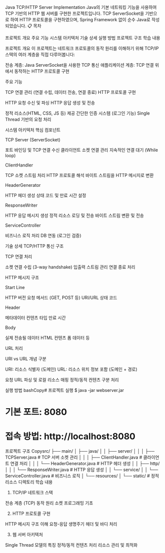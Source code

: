 Java TCP/HTTP Server Implementation
Java의 기본 네트워킹 기능을 사용하여 TCP 기반의 HTTP 웹 서버를 구현한 프로젝트입니다. TCP ServerSocket을 기반으로 하여 HTTP 프로토콜을 구현하였으며, Spring Framework 없이 순수 Java로 작성되었습니다.
📋 목차

프로젝트 개요
주요 기능
시스템 아키텍처
기술 상세
실행 방법
프로젝트 구조
학습 내용

프로젝트 개요
이 프로젝트는 네트워크 프로토콜의 동작 원리를 이해하기 위해 TCP/IP 스택의 여러 계층을 직접 다루어봅니다:

전송 계층: Java ServerSocket을 사용한 TCP 통신
애플리케이션 계층: TCP 연결 위에서 동작하는 HTTP 프로토콜 구현

주요 기능

TCP 연결 관리 (연결 수립, 데이터 전송, 연결 종료)
HTTP 프로토콜 구현

HTTP 요청 수신 및 파싱
HTTP 응답 생성 및 전송


정적 리소스(HTML, CSS, JS 등) 제공
간단한 인증 시스템 (로그인 기능)
Single Thread 기반의 요청 처리

시스템 아키텍처
핵심 컴포넌트

TCP Server (ServerSocket)

포트 바인딩 및 TCP 연결 수신
클라이언트 소켓 연결 관리
지속적인 연결 대기 (While loop)


ClientHandler

TCP 소켓 스트림 처리
HTTP 프로토콜 해석
바이트 스트림을 HTTP 메시지로 변환


HeaderGenerator

HTTP 헤더 생성
상태 코드 및 만료 시간 설정


ResponseWriter

HTTP 응답 메시지 생성
정적 리소스 로딩 및 전송
바이트 스트림 변환 및 전송


ServiceController

비즈니스 로직 처리
DB 연동 (로그인 검증)



기술 상세
TCP/HTTP 통신 구조

TCP 연결 처리

소켓 연결 수립 (3-way handshake)
입출력 스트림 관리
연결 종료 처리


HTTP 메시지 구조

Start Line

HTTP 버전
요청 메서드 (GET, POST 등)
URI/URL
상태 코드


Header

메타데이터
컨텐츠 타입
만료 시간


Body

실제 전송될 데이터
HTML 컨텐츠
폼 데이터 등





URL 처리

URI vs URL 개념 구분

URI: 리소스 식별자 (도메인)
URL: 리소스 위치 정보 포함 (도메인 + 경로)


요청 URL 파싱 및 로컬 리소스 매핑
정적/동적 컨텐츠 구분 처리

실행 방법
bashCopy# 프로젝트 실행
$ java -jar webserver.jar

# 기본 포트: 8080
# 접속 방법: http://localhost:8080
프로젝트 구조
Copysrc/
├── main/
│   ├── java/
│   │   ├── server/
│   │   │   ├── TCPServer.java         # TCP 서버 소켓 관리
│   │   │   ├── ClientHandler.java     # 클라이언트 연결 처리
│   │   │   └── HeaderGenerator.java   # HTTP 헤더 생성
│   │   ├── http/
│   │   │   └── ResponseWriter.java    # HTTP 응답 생성
│   │   └── service/
│   │       └── ServiceController.java  # 비즈니스 로직
│   └── resources/
│       └── static/                     # 정적 리소스 디렉토리
학습 내용
1. TCP/IP 네트워크 스택

전송 계층 (TCP) 동작 원리
소켓 프로그래밍 기초

2. HTTP 프로토콜 구현

HTTP 메시지 구조 이해
요청-응답 생명주기
헤더 및 바디 처리

3. 웹 서버 아키텍처

Single Thread 모델의 특징
정적/동적 컨텐츠 처리
리소스 관리 및 최적화
